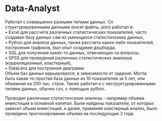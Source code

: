 # Data-Analyst

Работал с совершенно разными типами данных. Со структурированными данными (excel-файлы, json) работал в:  
• Excel для рассчета различных статистических показателей, часто создавал базу данных сам из умеющихся статистичсеких данных,  
• Python для анализа данных, также рассчета каких-либо показетелей, построения графиков, был опыт создания дэшборда,  
• SQL для получения каких-то данных, отвечающих на вопросы,  
• SPSS для проведения различных статистических анализов (корреляционный, кластерный),  
• DataLens для построения диаграмм.  
Объем баз данных варьировался, в зависимости от задания. Могла быть какая-то простая база данных из 10 показателей за 5 лет, или объемная на 200 тыс. строк.
Также работал и с неструктурированными типами данных, обычно csv, с помощью python.  

Проводил различные статистичсекие анализы - например объема инвестиций в основной капитал. Были найдены показатели, от которых зависит объем инвестиций, и далее, применяя кластерный анализ, было проведено прогнозирование объема на последующие 3 года.
